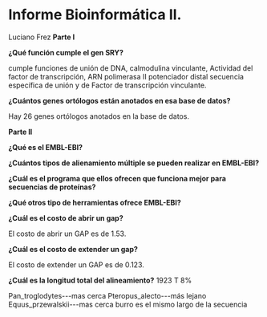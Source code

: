 # Informe Bioinformática II.
Luciano Frez
**Parte I**

**¿Qué función cumple el gen SRY?**

cumple funciones de unión de DNA, calmodulina vinculante, Actividad del factor de transcripción, ARN polimerasa II potenciador distal secuencia específica de unión y de Factor de transcripción vinculante.


**¿Cuántos genes ortólogos están anotados en esa base de datos?**

Hay 26 genes ortólogos anotados en la base de datos.

**Parte II**

**¿Qué es el EMBL-EBI?**


**¿Cuántos tipos de alienamiento múltiple se pueden realizar en EMBL-EBI?**

**¿Cuál es el programa que ellos ofrecen que funciona mejor para secuencias de proteínas?**

**¿Qué otros tipo de herramientas ofrece EMBL-EBI?**

**¿Cuál es el costo de abrir un gap?**

El costo de abrir un GAP es de 1.53.


**¿Cuál es el costo de extender un gap?**

El costo de extender un GAP es de 0.123.


**¿Cuál es la longitud total del alineamiento?**
1923 T 8%

Pan_troglodytes---mas cerca
Pteropus_alecto---más lejano
Equus_przewalskii---mas cerca burro
es el mismo largo de la secuencia
